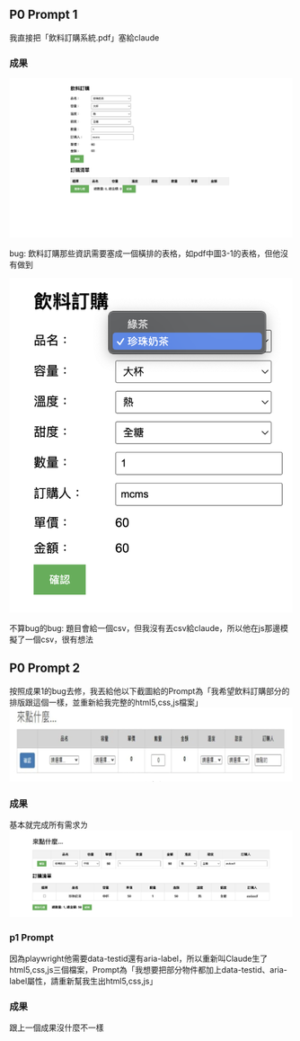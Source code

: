 ## P0 Prompt 1
我直接把「飲料訂購系統.pdf」塞給claude
### 成果
![alt text](./images/image.png)

bug: 飲料訂購那些資訊需要塞成一個橫排的表格，如pdf中圖3-1的表格，但他沒有做到

![alt text](./images/image-1.png)

不算bug的bug: 題目會給一個csv，但我沒有丟csv給claude，所以他在js那邊模擬了一個csv，很有想法 


## P0 Prompt 2
按照成果1的bug去修，我丟給他以下截圖給的Prompt為「我希望飲料訂購部分的排版跟這個一樣，並重新給我完整的html5,css,js檔案」
![alt text](./images/image-2.png)

### 成果
基本就完成所有需求ㄌ
![alt text](./images/image-3.png)


### p1 Prompt
因為playwright他需要data-testid還有aria-label，所以重新叫Claude生了html5,css,js三個檔案，Prompt為「我想要把部分物件都加上data-testid、aria-label屬性，請重新幫我生出html5,css,js」

### 成果
跟上一個成果沒什麼不一樣

